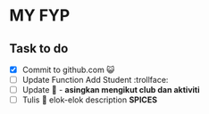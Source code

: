 # MY FYP

## Task to do 
- [x] Commit to github.com :smiley_cat:
- [ ] Update Function Add Student :trollface:
- [ ] Update :red_circle: - **asingkan mengikut club dan aktiviti**
- [ ] Tulis :pencil: elok-elok description **SPICES**